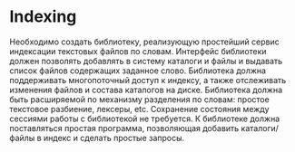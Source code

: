 # Indexing
Необходимо создать библиотеку, реализующую простейший сервис индексации текстовых файлов по словам.
Интерфейс библиотеки должен позволять добавлять в систему каталоги и файлы и выдавать список файлов содержащих заданное слово. Библиотека должна поддерживать многопоточный доступ к индексу, а также отслеживать изменения файлов и состава каталогов на диске. Библиотека должна быть расширяемой по механизму разделения по словам: простое текстовое разбиение, лексеры, etc. Сохранение состояния между сессиями работы с библиотекой не требуется.
К библиотеке должна поставляться простая программа, позволяющая добавить каталоги/файлы в индекс и сделать простые запросы.
